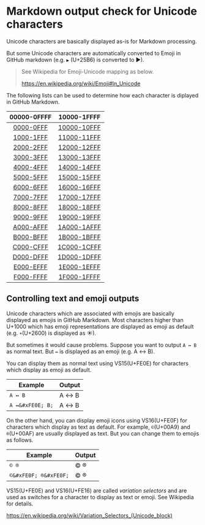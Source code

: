 # Markdown output check for Unicode characters

Unicode characters are basically displayed as-is for Markdown processing.

But some Unicode characters are automatically converted to Emoji in GitHub markdown
(e.g. `▶` (U+25B6) is converted to ▶).

> See Wikipedia for Emoji-Unicode mapping as below.
> 
> https://en.wikipedia.org/wiki/Emoji#In_Unicode

The following lists can be used to determine how each character is diplayed in GitHub Markdown.

| 00000-0FFFF | 10000-1FFFF |
| :-: | :-: |
| [0000-0FFF](lists/0000.md) | [10000-10FFF](lists/10000.md) |
| [1000-1FFF](lists/1000.md) | [11000-11FFF](lists/11000.md) |
| [2000-2FFF](lists/2000.md) | [12000-12FFF](lists/12000.md) |
| [3000-3FFF](lists/3000.md) | [13000-13FFF](lists/13000.md) |
| [4000-4FFF](lists/4000.md) | [14000-14FFF](lists/14000.md) |
| [5000-5FFF](lists/5000.md) | [15000-15FFF](lists/15000.md) |
| [6000-6FFF](lists/6000.md) | [16000-16FFF](lists/16000.md) |
| [7000-7FFF](lists/7000.md) | [17000-17FFF](lists/17000.md) |
| [8000-8FFF](lists/8000.md) | [18000-18FFF](lists/18000.md) |
| [9000-9FFF](lists/9000.md) | [19000-19FFF](lists/19000.md) |
| [A000-AFFF](lists/A000.md) | [1A000-1AFFF](lists/1A000.md) |
| [B000-BFFF](lists/B000.md) | [1B000-1BFFF](lists/1B000.md) |
| [C000-CFFF](lists/C000.md) | [1C000-1CFFF](lists/1C000.md) |
| [D000-DFFF](lists/D000.md) | [1D000-1DFFF](lists/1D000.md) |
| [E000-EFFF](lists/E000.md) | [1E000-1EFFF](lists/1E000.md) |
| [F000-FFFF](lists/F000.md) | [1F000-1FFFF](lists/1F000.md) |

## Controlling text and emoji outputs

Unicode characters which are associated with emojis are basically displayed as emojis in GitHub Markdown. Most characters higher than U+1000 which has emoji representations are displayed as emoji as default (e.g. `☀`(U+2600) is displayed as ☀).

But sometimes it would cause problems. Suppose you want to output `A ↔ B` as normal text. But `↔` is displayed as an emoji (e.g. A ↔ B).

You can display them as normal text using VS15(U+FE0E) for characters which display as emoji as default.

| Example | Output |
| - | - |
| `A ↔ B` | A ↔ B |
| `A ↔&#xFE0E; B;` | A ↔&#xFE0E; B |

On the other hand, you can display emoji icons using VS16(U+FE0F) for characters which display as text as default. For example, `©`(U+00A9) and `®`(U+00AF) are usually displayed as text. But you can change them to emojis as follows.

| Example | Output |
| - | - |
| `© ®` | © ® |
| `©&#xFE0F; ®&#xFE0F;` | ©&#xFE0F; ®&#xFE0F; |

VS15(U+FE0E) and VS16(U+FE16) are called _variation selectors_ and are used as switches for a character to display as text or emoji. See Wikipedia for details.

https://en.wikipedia.org/wiki/Variation_Selectors_(Unicode_block)
